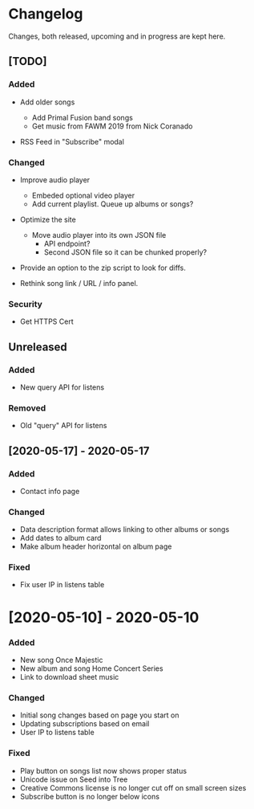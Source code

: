 # Changelog
Changes, both released, upcoming and in progress are kept here.

## [TODO]
### Added
- Add older songs
  - Add Primal Fusion band songs
  - Get music from FAWM 2019 from Nick Coranado

- RSS Feed in "Subscribe" modal

### Changed
- Improve audio player
	- Embeded optional video player
  - Add current playlist.  Queue up albums or songs?

- Optimize the site
  - Move audio player into its own JSON file
    - API endpoint?
    - Second JSON file so it can be chunked properly?

- Provide an option to the zip script to look for diffs.

- Rethink song link / URL / info panel.

### Security
- Get HTTPS Cert


## Unreleased
### Added
- New query API for listens

### Removed
- Old "query" API for listens


## [2020-05-17] - 2020-05-17
### Added
- Contact info page

### Changed
- Data description format allows linking to other albums or songs
- Add dates to album card
- Make album header horizontal on album page

### Fixed
- Fix user IP in listens table


# [2020-05-10] - 2020-05-10
### Added
- New song Once Majestic
- New album and song Home Concert Series
- Link to download sheet music

### Changed
- Initial song changes based on page you start on
- Updating subscriptions based on email
- User IP to listens table

### Fixed
- Play button on songs list now shows proper status
- Unicode issue on Seed into Tree
- Creative Commons license is no longer cut off on small screen sizes
- Subscribe button is no longer below icons

